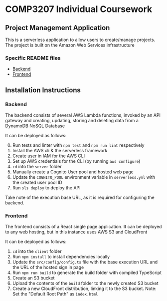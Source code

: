 # COMP3207 Individual Coursework
## Project Management Application
This is a serverless application to allow users to create/manage projects. The project is built on the Amazon Web Services infrastructure

### Specific README files
* [Backend](server/README.md)
* [Frontend](client/README.md)

## Installation Instructions
### Backend
The backend consists of several AWS Lambda functions, invoked by an API gateway and creating, updating, storing and deleting data from a DynamoDB NoSQL Database

It can be deployed as follows:

0. Run tests and linter with `npm test` and `npm run lint` respectively
1. Install the AWS cli & the serverless framework
2. Create user in IAM for the AWS CLI
3. Set up AWS credentials for the CLI (by running `aws configure`)
4. `cd` into the `server` folder
5. Manually create a Cognito User pool and hosted web page
6. Update the `COGNITO_POOL` environment variable in `serverless.yml` with the created user pool ID
7. Run `sls deploy` to deploy the API

Take note of the execution base URL, as it is required for configuring the backend.

### Frontend
The frontend consists of a React single page application. It can be deployed to any web hosting, but in this instance uses AWS S3 and CloudFront

It can be deployed as follows:
1. `cd` into the `client` folder
2. Run `npm install` to install dependencies locally
3. Update the `src/config/config.ts` file with the base execution URL and the URL of the hosted sign in page
4. Run `npm run build` to generate the build folder with compiled TypeScript
5. Create an S3 bucket
6. Upload the contents of the `build` folder to the newly created S3 bucket
7. Create a new CloudFront distribution, linking it to the S3 bucket. Note: Set the "Default Root Path" as `index.html`
